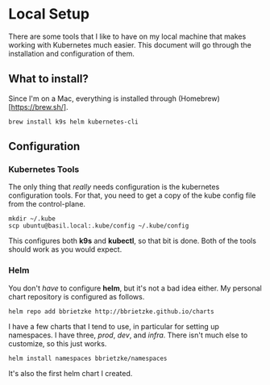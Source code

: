 # Local Setup

There are some tools that I like to have on my local machine that makes working with Kubernetes much easier.
This document will go through the installation and configuration of them.

## What to install?

Since I'm on a Mac, everything is installed through (Homebrew)[https://brew.sh/].

```
brew install k9s helm kubernetes-cli
```

## Configuration
### Kubernetes Tools
The only thing that *really* needs configuration is the kubernetes configuration tools.  For that, you need to get 
a copy of the kube config file from the control-plane.

```
mkdir ~/.kube
scp ubuntu@basil.local:.kube/config ~/.kube/config
```

This configures both **k9s** and **kubectl**, so that bit is done.  Both of the tools should work as you would expect.

### Helm
You don't *have* to configure **helm**, but it's not a bad idea either.  My personal chart repository is configured as follows.

```
helm repo add bbrietzke http://bbrietzke.github.io/charts
```

I have a few charts that I tend to use, in particular for setting up namespaces.  I have three, _prod_, _dev_, and _infra_.  There isn't much else to customize, so this just works.

```
helm install namespaces bbrietzke/namespaces
```

It's also the first helm chart I created.

